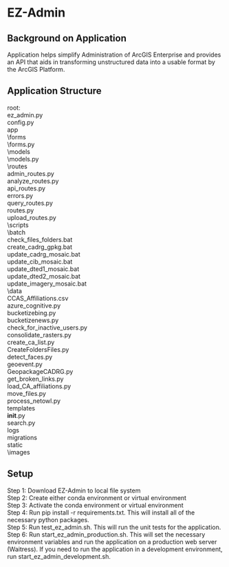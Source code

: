 # EZ-Admin

## Background on Application

Application helps simplify Administration of ArcGIS Enterprise and provides an API that aids in transforming unstructured data into a usable format by the ArcGIS Platform. <br>

## Application Structure

root:<br>
ez_admin.py<br>
config.py<br>
app<br>
    \forms<br>
        \forms.py<br>
    \models<br>
        \models.py<br>
    \routes<br>
        admin_routes.py<br>
        analyze_routes.py<br>
        api_routes.py<br>
        errors.py<br>
        query_routes.py<br>
        routes.py<br>
        upload_routes.py<br>
    \scripts<br>
        \batch<br>
            check_files_folders.bat<br>
            create_cadrg_gpkg.bat<br>
            update_cadrg_mosaic.bat<br>
            update_cib_mosaic.bat<br>
            update_dted1_mosaic.bat<br>
            update_dted2_mosaic.bat<br>
            update_imagery_mosaic.bat<br>
        \data<br>
            CCAS_Affiliations.csv<br>
        azure_cognitive.py<br>
        bucketizebing.py<br>
        bucketizenews.py<br>
        check_for_inactive_users.py<br>
        consolidate_rasters.py<br>
        create_ca_list.py<br>
        CreateFoldersFiles.py<br>
        detect_faces.py<br>
        geoevent.py<br>
        GeopackageCADRG.py<br>
        get_broken_links.py<br>
        load_CA_affiliations.py<br>
        move_files.py<br>
        process_netowl.py<br>
    templates<br>
    __init__.py<br>
    search.py<br>
    logs<br>
    migrations<br>
    static<br>
        \images<br>


## Setup

Step 1:  Download EZ-Admin to local file system<br>
Step 2:  Create either conda environment or virtual environment<br>
Step 3:  Activate the conda environment or virtual environment<br>
Step 4:  Run pip install -r requirements.txt. This will install all of the necessary python packages. <br>
Step 5:  Run test_ez_admin.sh.  This will run the unit tests for the application. <br>
Step 6:  Run start_ez_admin_production.sh.  This will set the necessary environment variables and run the application on a production web server (Waitress). If you need to run the application in a development environment, run start_ez_admin_development.sh.  <br>

